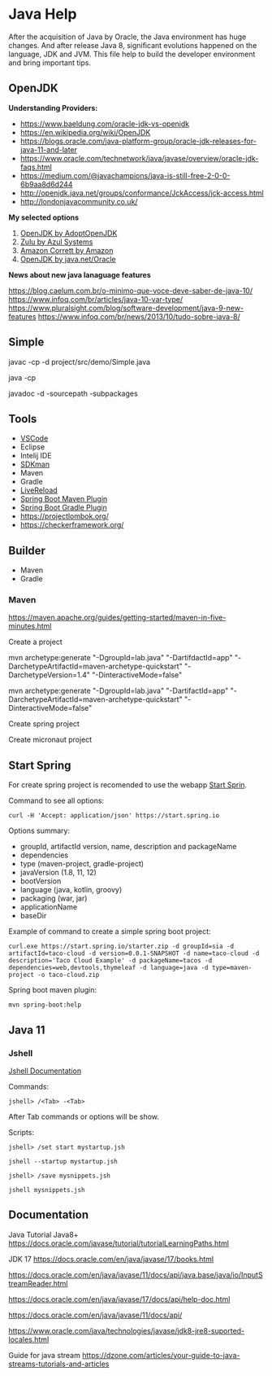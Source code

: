 # Java Help

After the acquisition of Java by Oracle, the Java environment has huge changes. 
And after release Java 8, significant evolutions happened on the language,
JDK and JVM. This file help to build the developer environment and bring important tips.

## OpenJDK


**Understanding Providers:**

* https://www.baeldung.com/oracle-jdk-vs-openjdk
* https://en.wikipedia.org/wiki/OpenJDK
* https://blogs.oracle.com/java-platform-group/oracle-jdk-releases-for-java-11-and-later
* https://www.oracle.com/technetwork/java/javase/overview/oracle-jdk-faqs.html
* https://medium.com/@javachampions/java-is-still-free-2-0-0-6b9aa8d6d244
* http://openjdk.java.net/groups/conformance/JckAccess/jck-access.html
* http://londonjavacommunity.co.uk/

**My selected options**

1. [OpenJDK by AdoptOpenJDK](https://adoptopenjdk.net/)
2. [Zulu by Azul Systems](https://www.azul.com/downloads/zulu-community)
3. [Amazon Corrett by Amazon](https://aws.amazon.com/pt/corretto/)
4. [OpenJDK by java.net/Oracle](https://jdk.java.net/)


**News about new java lanaguage features**

https://blog.caelum.com.br/o-minimo-que-voce-deve-saber-de-java-10/
https://www.infoq.com/br/articles/java-10-var-type/
https://www.pluralsight.com/blog/software-development/java-9-new-features
https://www.infoq.com/br/news/2013/10/tudo-sobre-java-8/    

## Simple

javac -cp <classes folder> -d <classes folder taget> project/src/demo/Simple.java

java -cp <classes folder> <Main class>

javadoc -d <documentation path>
	-sourcepath <source code path>
	-subpackages <name of the root packages>

## Tools

* [VSCode](https://code.visualstudio.com/)
* Eclipse
* Intelij IDE
* [SDKman](https://sdkman.io/)
* Maven
* Gradle
* [LiveReload](http://livereload.com/)
* [Spring Boot Maven Plugin](https://docs.spring.io/spring-boot/docs/current/maven-plugin/plugin-info.html)
* [Spring Boot Gradle Plugin](https://docs.spring.io/spring-boot/docs/current/gradle-plugin/reference/html/)
* https://projectlombok.org/
* https://checkerframework.org/

## Builder

* Maven
* Gradle

### Maven

https://maven.apache.org/guides/getting-started/maven-in-five-minutes.html

Create a project

mvn archetype:generate "-DgroupId=lab.java" "-DartifdactId=app" "-DarchetypeArtifactId=maven-archetype-quickstart" "-DarchetypeVersion=1.4" "-DinteractiveMode=false"

mvn archetype:generate "-DgroupId=lab.java" "-DartifactId=app" "-DarchetypeArtifactId=maven-archetype-quickstart" "-DinteractiveMode=false"


Create spring project

Create micronaut project

## Start Spring

For create spring project is recomended to use the webapp 
[Start Sprin](https://start.spring.io).

Command to see all options:

    curl -H 'Accept: application/json' https://start.spring.io

Options summary:

* groupId, artifactId version, name, description and packageName
* dependencies
* type (maven-project, gradle-project)
* javaVersion (1.8, 11, 12)
* bootVersion
* language (java, kotlin, groovy)
* packaging (war, jar)
* applicationName
* baseDir

Example of command to create a simple spring boot project:

    curl.exe https://start.spring.io/starter.zip -d groupId=sia -d artifactId=taco-cloud -d version=0.0.1-SNAPSHOT -d name=taco-cloud -d description='Taco Cloud Example' -d packageName=tacos -d dependencies=web,devtools,thymeleaf -d language=java -d type=maven-project -o taco-cloud.zip

Spring boot maven plugin:

    mvn spring-boot:help 


## Java 11

### Jshell

[Jshell Documentation](https://docs.oracle.com/en/java/javase/11/jshell/)

Commands:
    
    jshell> /<Tab> -<Tab>

After Tab commands or options will be show.

Scripts:

    jshell> /set start mystartup.jsh
    
    jshell --startup mystartup.jsh
    
    jshell> /save mysnippets.jsh
    
    jshell mysnippets.jsh


## Documentation

Java Tutorial Java8+ https://docs.oracle.com/javase/tutorial/tutorialLearningPaths.html

JDK 17 https://docs.oracle.com/en/java/javase/17/books.html


https://docs.oracle.com/en/java/javase/11/docs/api/java.base/java/io/InputStreamReader.html

https://docs.oracle.com/en/java/javase/17/docs/api/help-doc.html

https://docs.oracle.com/en/java/javase/11/docs/api/

https://www.oracle.com/java/technologies/javase/jdk8-jre8-suported-locales.html

Guide for java stream https://dzone.com/articles/your-guide-to-java-streams-tutorials-and-articles